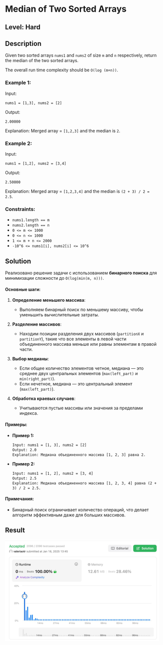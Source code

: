 # Median of Two Sorted Arrays
## Level: Hard
## Description

Given two sorted arrays `nums1` and `nums2` of size `m` and `n` respectively, return the median of the two sorted arrays.

The overall run time complexity should be `O(log (m+n))`.

### Example 1:

Input:
```
nums1 = [1,3], nums2 = [2]
```
Output:
```
2.00000
```
Explanation: Merged array = `[1,2,3]` and the median is `2`.

### Example 2:

Input:
```
nums1 = [1,2], nums2 = [3,4]
```
Output:
```
2.50000
```
Explanation: Merged array = `[1,2,3,4]` and the median is `(2 + 3) / 2 = 2.5`.

### Constraints:

- `nums1.length == m`
- `nums2.length == n`
- `0 <= m <= 1000`
- `0 <= n <= 1000`
- `1 <= m + n <= 2000`
- `-10^6 <= nums1[i], nums2[i] <= 10^6`

## Solution

Реализовано решение задачи с использованием **бинарного поиска** для минимизации сложности до `O(log(min(m, n)))`.

#### Основные шаги:

1. **Определение меньшего массива**:
   - Выполняем бинарный поиск по меньшему массиву, чтобы уменьшить вычислительные затраты.

2. **Разделение массивов**:
   - Находим позиции разделения двух массивов (`partitionX` и `partitionY`), такие что все элементы в левой части объединенного массива меньше или равны элементам в правой части.

3. **Выбор медианы**:
   - Если общее количество элементов четное, медиана — это среднее двух центральных элементов (`max(left_part)` и `min(right_part)`).
   - Если нечетное, медиана — это центральный элемент (`max(left_part)`).

4. **Обработка краевых случаев**:
   - Учитываются пустые массивы или значения за пределами индекса.

#### Примеры:

- **Пример 1:**
  ```
  Input: nums1 = [1, 3], nums2 = [2]
  Output: 2.0
  Explanation: Медиана объединенного массива [1, 2, 3] равна 2.
  ```

- **Пример 2:**
  ```
  Input: nums1 = [1, 2], nums2 = [3, 4]
  Output: 2.5
  Explanation: Медиана объединенного массива [1, 2, 3, 4] равна (2 + 3) / 2 = 2.5.
  ```

#### Примечания:

- Бинарный поиск ограничивает количество операций, что делает алгоритм эффективным даже для больших массивов.

## Result
![Result](task-2-result.jpg)
